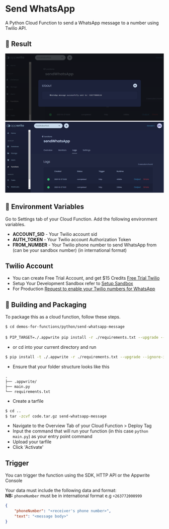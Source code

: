#  Send WhatsApp 
A Python Cloud Function to send a WhatsApp message to a number using Twilio API.
<br>

## 🚀 Result
![result](docs-images/result.png)
![res](docs-images/result-log.png)
<br>


## 📝 Environment Variables
Go to Settings tab of your Cloud Function. Add the following environment variables.

* **ACCOUNT_SID** -  Your Twilio account sid
* **AUTH_TOKEN** -  Your Twilio account Authorization Token
* **FROM_NUMBER** -  Your Twilio phone number to send WhatsApp from (can be your sandbox number) (in international format)


## Twilio Account
 - You can create Free Trial Account, and get $15 Credits [Free Trial Twilio](https://www.twilio.com/try-twilio?utm_source=google&utm_medium=cpc&utm_term=twilio&utm_campaign=Sitelink-G_S_Brand_Phrase_APAC_ID_EN_Brand)
- Setup Your Development Sandbox refer to [Setup Sandbox]("https://www.twilio.com/docs/whatsapp/quickstart/curl")
- For Production [Request to enable your Twilio numbers for WhatsApp]("https://www.twilio.com/whatsapp/request-access")

## 🚀 Building and Packaging

To package this as a cloud function, follow these steps.

```bash
$ cd demos-for-functions/python/send-whatsapp-message

$ PIP_TARGET=./.appwrite pip install -r ./requirements.txt --upgrade --ignore-installed 
```

* or cd into your current directory and run
```bash
$ pip install -t ./.appwrite -r ./requirements.txt --upgrade --ignore-installed
```

* Ensure that your folder structure looks like this 
```
.
├── .appwrite/
├── main.py
└── requirements.txt
```

* Create a tarfile

```bash
$ cd ..
$ tar -zcvf code.tar.gz send-whatsapp-message
```

* Navigate to the Overview Tab of your Cloud Function > Deploy Tag
* Input the command that will run your function (in this case `python main.py`) as your entry point command
* Upload your tarfile 
* Click 'Activate'

## Trigger
You can trigger the function using the SDK, HTTP API or the Appwrite Console

Your data must include the following data and format:<br>
**NB:** `phoneNumber` must be in international format e.g `+263772000999`
```json
{
    "phoneNumber": "<receiver's phone number>",
    "text": "<message body>"
}

```